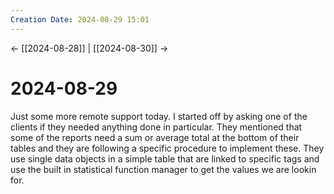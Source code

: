 ```yaml
---
Creation Date: 2024-08-29 15:01
---
```


<- [[2024-08-28]] | [[2024-08-30]]  ->

# 2024-08-29
Just some more remote support today. I started off by asking one of the clients if they needed anything done in particular. They mentioned that some of the reports need a sum or average total at the bottom of their tables and they are following a specific procedure to implement these. They use single data objects in a simple table that are linked to specific tags and use the built in statistical function manager to get the values we are lookin for.